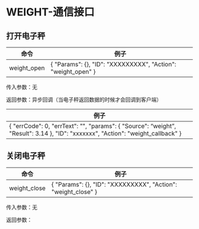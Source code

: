 ﻿---
lastUpdated: true
contributors : true
---
# WEIGHT-通信接口

##  打开电子秤

| 命令        | 例子                                                         |
| ----------- | ------------------------------------------------------------ |
| weight_open | {    "Params": {},    "ID": "XXXXXXXXX",    "Action": "weight_open"  } |

传入参数：无

返回参数：异步回调（当电子秤返回数据的时候才会回调到客户端）

| 例子                                                         |
| ------------------------------------------------------------ |
| {      "errCode": 0,  "errText":  "",  "params": {   "Source": “weight”,    "Result": 3.14  },      "ID": "xxxxxxx",      "Action": "weight_callback"  } |

 

 

##  关闭电子秤

| 命令         | 例子                                                         |
| ------------ | ------------------------------------------------------------ |
| weight_close | {    "Params": {},    "ID": "XXXXXXXXX",    "Action": "weight_close"  } |

传入参数：无

返回参数：